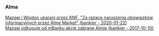 ### Alma  

[Mazgaj i Wojdon ukarani przez KNF. "Za rażące naruszenia obowiązków informacyjnych przez Almę Market" (bankier - 2020-01-22)](https://www.bankier.pl/wiadomosc/KNF-nalozyla-kary-pieniezne-na-bylych-czlonkow-zarzadu-Alma-Market-7808143.html)  
[Mazgaj odkupuje od mBanku akcje zabrane Almie (bankier - 2017-10-10)](https://www.bankier.pl/wiadomosc/Mazgaj-odkupuje-od-mBanku-akcje-zabrane-Almie-7548433.html)  
